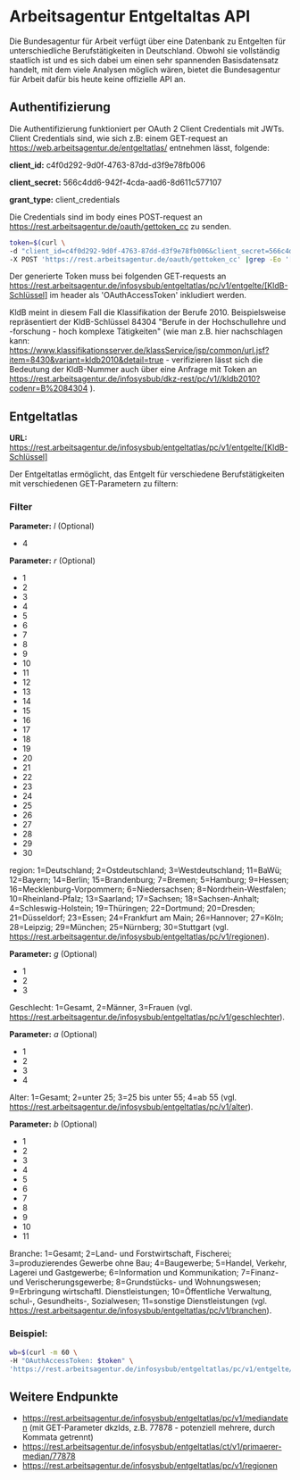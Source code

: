 # Arbeitsagentur Entgeltaltas API 
Die Bundesagentur für Arbeit verfügt über eine Datenbank zu Entgelten für unterschiedliche Berufstätigkeiten in Deutschland. Obwohl sie vollständig staatlich ist und es sich dabei um einen sehr spannenden Basisdatensatz handelt, mit dem viele Analysen möglich wären, bietet die Bundesagentur für Arbeit dafür bis heute keine offizielle API an.

## Authentifizierung
Die Authentifizierung funktioniert per OAuth 2 Client Credentials mit JWTs.
Client Credentials sind, wie sich z.B: einem GET-request an https://web.arbeitsagentur.de/entgeltatlas/ entnehmen lässt, folgende:
  
**client_id:** c4f0d292-9d0f-4763-87dd-d3f9e78fb006

**client_secret:** 566c4dd6-942f-4cda-aad6-8d611c577107

**grant_type:** client_credentials

Die Credentials sind im body eines POST-request an https://rest.arbeitsagentur.de/oauth/gettoken_cc zu senden.

```bash
token=$(curl \
-d "client_id=c4f0d292-9d0f-4763-87dd-d3f9e78fb006&client_secret=566c4dd6-942f-4cda-aad6-8d611c577107&grant_type=client_credentials" \
-X POST 'https://rest.arbeitsagentur.de/oauth/gettoken_cc' |grep -Eo '[^"]{400,}'|head -n 1)
```

Der generierte Token muss bei folgenden GET-requests an https://rest.arbeitsagentur.de/infosysbub/entgeltatlas/pc/v1/entgelte/[KldB-Schlüssel] im header als 'OAuthAccessToken' inkludiert werden. 

KldB meint in diesem Fall die Klassifikation der Berufe 2010. Beispielsweise repräsentiert der KldB-Schlüssel 84304 "Berufe in der Hochschullehre und -forschung - hoch komplexe Tätigkeiten" (wie man z.B. hier nachschlagen kann: https://www.klassifikationsserver.de/klassService/jsp/common/url.jsf?item=8430&variant=kldb2010&detail=true - verifizieren lässt sich die Bedeutung der KldB-Nummer auch über eine Anfrage mit Token an https://rest.arbeitsagentur.de/infosysbub/dkz-rest/pc/v1//kldb2010?codenr=B%2084304 ).


## Entgeltatlas

**URL:** https://rest.arbeitsagentur.de/infosysbub/entgeltatlas/pc/v1/entgelte/[KldB-Schlüssel]


Der Entgeltatlas ermöglicht, das Entgelt für verschiedene Berufstätigkeiten mit verschiedenen GET-Parametern zu filtern:


### Filter


**Parameter:** *l* (Optional)
- 4

**Parameter:** *r* (Optional)
- 1
- 2
- 3
- 4
- 5
- 6
- 7
- 8
- 9
- 10
- 11
- 12
- 13
- 14
- 15
- 16
- 17
- 18
- 19
- 20
- 21
- 22
- 23
- 24
- 25
- 26
- 27
- 28
- 29
- 30

region: 1=Deutschland; 2=Ostdeutschland; 3=Westdeutschland; 11=BaWü; 12=Bayern; 14=Berlin; 15=Brandenburg; 7=Bremen; 5=Hamburg; 9=Hessen; 16=Mecklenburg-Vorpommern; 6=Niedersachsen; 8=Nordrhein-Westfalen; 10=Rheinland-Pfalz; 13=Saarland; 17=Sachsen; 18=Sachsen-Anhalt; 4=Schleswig-Holstein; 19=Thüringen;
22=Dortmund; 20=Dresden; 21=Düsseldorf; 23=Essen; 24=Frankfurt am Main; 26=Hannover; 27=Köln; 28=Leipzig; 29=München; 25=Nürnberg; 30=Stuttgart
(vgl. https://rest.arbeitsagentur.de/infosysbub/entgeltatlas/pc/v1/regionen).


**Parameter:** *g* (Optional)
- 1
- 2
- 3

Geschlecht: 1=Gesamt, 2=Männer, 3=Frauen (vgl. https://rest.arbeitsagentur.de/infosysbub/entgeltatlas/pc/v1/geschlechter).


**Parameter:** *a* (Optional)
- 1
- 2
- 3
- 4

Alter: 1=Gesamt; 2=unter 25; 3=25 bis unter 55; 4=ab 55 (vgl. https://rest.arbeitsagentur.de/infosysbub/entgeltatlas/pc/v1/alter).


**Parameter:** *b* (Optional)
- 1
- 2
- 3
- 4
- 5
- 6
- 7
- 8
- 9
- 10
- 11

Branche: 1=Gesamt; 2=Land- und Forstwirtschaft, Fischerei; 3=produzierendes Gewerbe ohne Bau; 4=Baugewerbe; 5=Handel, Verkehr, Lagerei und Gastgewerbe; 6=Information und Kommunikation; 7=Finanz- und Verischerungsgewerbe; 8=Grundstücks- und Wohnungswesen; 9=Erbringung wirtschaftl. Dienstleistungen; 10=Öffentliche Verwaltung, schul-, Gesundheits-, Sozialwesen; 11=sonstige Dienstleistungen (vgl. https://rest.arbeitsagentur.de/infosysbub/entgeltatlas/pc/v1/branchen).

### Beispiel:

```bash
wb=$(curl -m 60 \
-H "OAuthAccessToken: $token" \
'https://rest.arbeitsagentur.de/infosysbub/entgeltatlas/pc/v1/entgelte/84304?l=4&r=1&a=1&b=1')
```

## Weitere Endpunkte 

- https://rest.arbeitsagentur.de/infosysbub/entgeltatlas/pc/v1/mediandaten (mit GET-Parameter dkzIds, z.B. 77878 - potenziell mehrere, durch Kommata getrennt)
- https://rest.arbeitsagentur.de/infosysbub/entgeltatlas/ct/v1/primaerer-median/77878
- https://rest.arbeitsagentur.de/infosysbub/entgeltatlas/pc/v1/regionen
